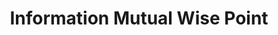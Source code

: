 ---
title: "Information Mutual Wise Point"

categories: ['']

tags: ['Information', 'Mutual', 'Wise', 'Point']

arabic: ['المعلومات المتبادلة نقطـة بنقطة']

publishers: ['المعالجة اﻵلية للنصوص العربية']

types: "word"

slug: ""
---